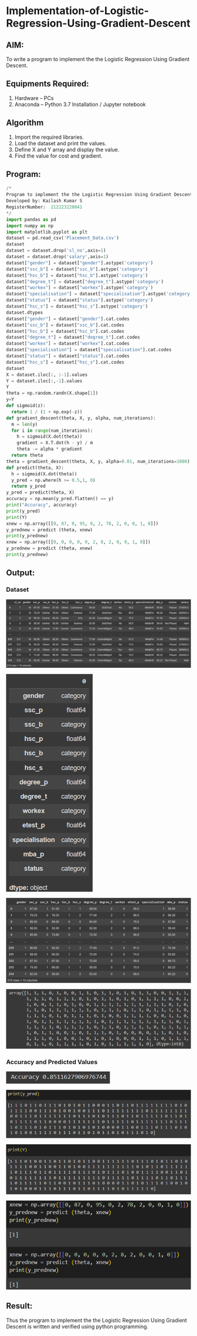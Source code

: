 # Implementation-of-Logistic-Regression-Using-Gradient-Descent

## AIM:
To write a program to implement the the Logistic Regression Using Gradient Descent.

## Equipments Required:
1. Hardware – PCs
2. Anaconda – Python 3.7 Installation / Jupyter notebook

## Algorithm
1. Import the required libraries.
2. Load the dataset and print the values.
3. Define X and Y array and display the value.
4. Find the value for cost and gradient.

## Program:
```python
/*
Program to implement the the Logistic Regression Using Gradient Descent.
Developed by: Kailash Kumar S
RegisterNumber:  212223220041
*/
import pandas as pd
import numpy as np
import matplotlib.pyplot as plt
dataset = pd.read_csv('Placement_Data.csv')
dataset
dataset = dataset.drop('sl_no',axis=1)
dataset = dataset.drop('salary',axis=1)
dataset["gender"] = dataset["gender"].astype('category')
dataset["ssc_b"] = dataset["ssc_b"].astype('category')
dataset["hsc_b"] = dataset["hsc_b"].astype('category')
dataset["degree_t"] = dataset["degree_t"].astype('category')
dataset["workex"] = dataset["workex"].astype('category')
dataset["specialisation"] = dataset["specialisation"].astype('category')
dataset["status"] = dataset["status"].astype('category')
dataset["hsc_s"] = dataset["hsc_s"].astype('category')
dataset.dtypes
dataset["gender"] = dataset["gender"].cat.codes
dataset["ssc_b"] = dataset["ssc_b"].cat.codes
dataset["hsc_b"] = dataset["hsc_b"].cat.codes
dataset["degree_t"] = dataset["degree_t"].cat.codes
dataset["workex"] = dataset["workex"].cat.codes
dataset["specialisation"] = dataset["specialisation"].cat.codes
dataset["status"] = dataset["status"].cat.codes
dataset["hsc_s"] = dataset["hsc_s"].cat.codes
dataset
X = dataset.iloc[:, :-1].values
Y = dataset.iloc[:,-1].values
Y
theta = np.random.randn(X.shape[1])
y=Y
def sigmoid(z):
  return 1 / (1 + np.exp(-z))
def gradient_descent(theta, X, y, alpha, num_iterations):
  m = len(y)
  for i in range(num_iterations):
    h = sigmoid(X.dot(theta))
    gradient = X.T.dot(h - y) / m
    theta -= alpha * gradient
  return theta
theta = gradient_descent(theta, X, y, alpha=0.01, num_iterations=1000)
def predict(theta, X):
  h = sigmoid(X.dot(theta))
  y_pred = np.where(h >= 0.5,1, 0)
  return y_pred
y_pred = predict(theta, X)
accuracy = np.mean(y_pred.flatten() == y)
print("Accuracy", accuracy)
print(y_pred)
print(Y)
xnew = np.array([[0, 87, 0, 95, 0, 2, 78, 2, 0, 0, 1, 0]])
y_prednew = predict (theta, xnew)
print(y_prednew)
xnew = np.array([[0, 0, 0, 0, 0, 2, 8, 2, 0, 0, 1, 0]])
y_prednew = predict (theta, xnew)
print(y_prednew)
```


## Output:

### Dataset
![alt text](<EXP 06(1).png>)

![alt text](<EXP 06(2).png>)

![alt text](<EXP 06(3).png>)

![alt text](<EXP 06(4).png>)

### Accuracy and Predicted Values
![alt text](<EXP 06 (1.1).png>)

![alt text](<EXP 06(1.3).png>)

![alt text](<EXP 06(1.2).png>)

![alt text](<EXP 06(1.4).png>)

## Result:
Thus the program to implement the the Logistic Regression Using Gradient Descent is written and verified using python programming.

